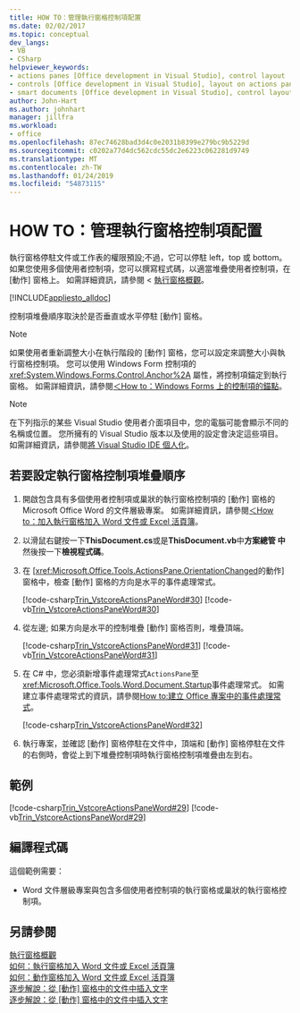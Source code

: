 ```yaml
---
title: HOW TO：管理執行窗格控制項配置
ms.date: 02/02/2017
ms.topic: conceptual
dev_langs:
- VB
- CSharp
helpviewer_keywords:
- actions panes [Office development in Visual Studio], control layout
- controls [Office development in Visual Studio], layout on actions panes
- smart documents [Office development in Visual Studio], control layout
author: John-Hart
ms.author: johnhart
manager: jillfra
ms.workload:
- office
ms.openlocfilehash: 87ec74628bad3d4c0e2031b8399e279bc9b5229d
ms.sourcegitcommit: c0202a77d4dc562cdc55dc2e6223c062281d9749
ms.translationtype: MT
ms.contentlocale: zh-TW
ms.lasthandoff: 01/24/2019
ms.locfileid: "54873115"
---
```

# <a name="how-to-manage-control-layout-on-actions-panes"></a>HOW TO：管理執行窗格控制項配置
  執行窗格停駐文件或工作表的權限預設;不過，它可以停駐 left，top 或 bottom。 如果您使用多個使用者控制項，您可以撰寫程式碼，以適當堆疊使用者控制項，在 [動作] 窗格上。 如需詳細資訊，請參閱 <<c0> [ 執行窗格概觀](../vsto/actions-pane-overview.md)。  
  
 [!INCLUDE[appliesto_alldoc](../vsto/includes/appliesto-alldoc-md.md)]  
  
 控制項堆疊順序取決於是否垂直或水平停駐 [動作] 窗格。  
  
> [!NOTE]  
>  如果使用者重新調整大小在執行階段的 [動作] 窗格，您可以設定來調整大小與執行窗格控制項。 您可以使用 Windows Form 控制項的 <xref:System.Windows.Forms.Control.Anchor%2A> 屬性，將控制項錨定到執行窗格。 如需詳細資訊，請參閱[＜How to：Windows Forms 上的控制項的錨點](/dotnet/framework/winforms/controls/how-to-anchor-controls-on-windows-forms)。  
  
> [!NOTE]  
>  在下列指示的某些 Visual Studio 使用者介面項目中，您的電腦可能會顯示不同的名稱或位置。 您所擁有的 Visual Studio 版本以及使用的設定會決定這些項目。 如需詳細資訊，請參閱[將 Visual Studio IDE 個人化](../ide/personalizing-the-visual-studio-ide.md)。  
  
## <a name="to-set-the-stack-order-of-the-actions-pane-controls"></a>若要設定執行窗格控制項堆疊順序  
  
1.  開啟包含具有多個使用者控制項或巢狀的執行窗格控制項的 [動作] 窗格的 Microsoft Office Word 的文件層級專案。 如需詳細資訊，請參閱[＜How to：加入執行窗格加入 Word 文件或 Excel 活頁簿](../vsto/how-to-add-an-actions-pane-to-word-documents-or-excel-workbooks.md)。  
  
2.  以滑鼠右鍵按一下**ThisDocument.cs**或是**ThisDocument.vb**中**方案總管 中**然後按一下**檢視程式碼**。  
  
3.  在 [<xref:Microsoft.Office.Tools.ActionsPane.OrientationChanged>的動作] 窗格中，檢查 [動作] 窗格的方向是水平的事件處理常式。  
  
     [!code-csharp[Trin_VstcoreActionsPaneWord#30](../vsto/codesnippet/CSharp/Trin_VstcoreActionsPaneWordCS/ThisDocument.cs#30)]
     [!code-vb[Trin_VstcoreActionsPaneWord#30](../vsto/codesnippet/VisualBasic/Trin_VstcoreActionsPaneWordVB/ThisDocument.vb#30)]  
  
4.  從左邊; 如果方向是水平的控制堆疊 [動作] 窗格否則，堆疊頂端。  
  
     [!code-csharp[Trin_VstcoreActionsPaneWord#31](../vsto/codesnippet/CSharp/Trin_VstcoreActionsPaneWordCS/ThisDocument.cs#31)]
     [!code-vb[Trin_VstcoreActionsPaneWord#31](../vsto/codesnippet/VisualBasic/Trin_VstcoreActionsPaneWordVB/ThisDocument.vb#31)]  
  
5.  在 C# 中，您必須新增事件處理常式`ActionsPane`至<xref:Microsoft.Office.Tools.Word.Document.Startup>事件處理常式。 如需建立事件處理常式的資訊，請參閱[How to:建立 Office 專案中的事件處理常式](../vsto/how-to-create-event-handlers-in-office-projects.md)。  
  
     [!code-csharp[Trin_VstcoreActionsPaneWord#32](../vsto/codesnippet/CSharp/Trin_VstcoreActionsPaneWordCS/ThisDocument.cs#32)]  
  
6.  執行專案，並確認 [動作] 窗格停駐在文件中，頂端和 [動作] 窗格停駐在文件的右側時，會從上到下堆疊控制項時執行窗格控制項堆疊由左到右。  
  
## <a name="example"></a>範例  
 [!code-csharp[Trin_VstcoreActionsPaneWord#29](../vsto/codesnippet/CSharp/Trin_VstcoreActionsPaneWordCS/ThisDocument.cs#29)]
 [!code-vb[Trin_VstcoreActionsPaneWord#29](../vsto/codesnippet/VisualBasic/Trin_VstcoreActionsPaneWordVB/ThisDocument.vb#29)]  
  
## <a name="compile-the-code"></a>編譯程式碼  
 這個範例需要：  
  
-   Word 文件層級專案與包含多個使用者控制項的執行窗格或巢狀的執行窗格控制項。  
  
## <a name="see-also"></a>另請參閱  
 [執行窗格概觀](../vsto/actions-pane-overview.md)   
 [如何：執行窗格加入 Word 文件或 Excel 活頁簿](../vsto/how-to-add-an-actions-pane-to-word-documents-or-excel-workbooks.md)   
 [如何：動作窗格加入 Word 文件或 Excel 活頁簿](../vsto/how-to-add-an-actions-pane-to-word-documents-or-excel-workbooks.md)   
 [逐步解說：從 [動作] 窗格中的文件中插入文字](../vsto/walkthrough-inserting-text-into-a-document-from-an-actions-pane.md)   
 [逐步解說：從 [動作] 窗格中的文件中插入文字](../vsto/walkthrough-inserting-text-into-a-document-from-an-actions-pane.md)  
